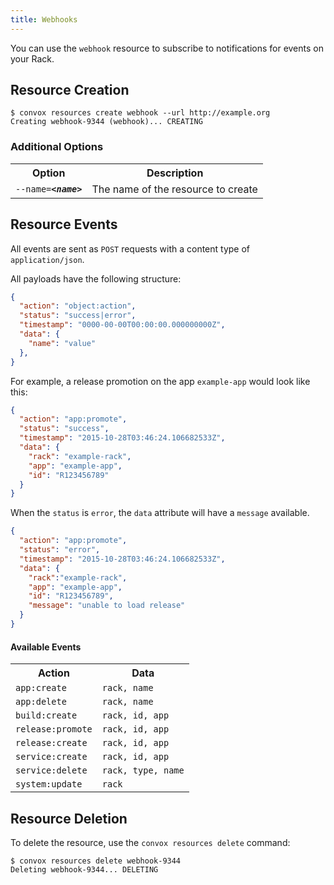 ```yaml
---
title: Webhooks
---
```


You can use the `webhook` resource to subscribe to notifications for events on your Rack.

## Resource Creation

    $ convox resources create webhook --url http://example.org
    Creating webhook-9344 (webhook)... CREATING

### Additional Options

<table>
  <tr><th>Option</th><th>Description</th></tr>
  <tr><td><code>--name=<b><i>&lt;name&gt;</i></b></code></td><td>The name of the resource to create</td></tr>
</table>

## Resource Events

All events are sent as `POST` requests with a content type of `application/json`.

All payloads have the following structure:

```json
{
  "action": "object:action",
  "status": "success|error",
  "timestamp": "0000-00-00T00:00:00.000000000Z",
  "data": {
    "name": "value"
  },
}
```

For example, a release promotion on the app `example-app` would look like this:

```json
{
  "action": "app:promote",
  "status": "success",
  "timestamp": "2015-10-28T03:46:24.106682533Z",
  "data": {
    "rack": "example-rack",
    "app": "example-app",
    "id": "R123456789"
  }
}
```

When the `status` is `error`, the `data` attribute will have a `message` available.

```json
{
  "action": "app:promote",
  "status": "error",
  "timestamp": "2015-10-28T03:46:24.106682533Z",
  "data": {
    "rack":"example-rack",
    "app": "example-app",
    "id": "R123456789",
    "message": "unable to load release"
  }
}
```

#### Available Events

<table>
  <tr>
    <th>Action</th>
    <th>Data</th>
  </tr>

  <tr>
    <td><code>app:create</code></td>
    <td><code>rack, name</code></td>
  </tr>

  <tr>
    <td><code>app:delete</code></td>
    <td><code>rack, name</code></td>
  </tr>

  <tr>
    <td><code>build:create</code></td>
    <td><code>rack, id, app</code></td>
  </tr>

  <tr>
    <td><code>release:promote</code></td>
    <td><code>rack, id, app</code></td>
  </tr>

  <tr>
    <td><code>release:create</code></td>
    <td><code>rack, id, app</code></td>
  </tr>

  <tr>
    <td><code>service:create</code></td>
    <td><code>rack, id, app</code></td>
  </tr>

  <tr>
    <td><code>service:delete</code></td>
    <td><code>rack, type, name</code></td>
  </tr>

  <tr>
    <td><code>system:update</code></td>
    <td><code>rack</code></td>
  </tr>
</table>

## Resource Deletion

To delete the resource, use the `convox resources delete` command:

    $ convox resources delete webhook-9344
    Deleting webhook-9344... DELETING
